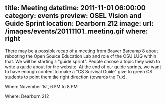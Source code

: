 title: Meeting
datetime: 2011-11-01 06:00:00
category: events
preview: OSEL Vision and Guide Sprint
location: Dearborn 212
image:
    url: /images/events/20111101_meeting.gif
    where: right
---

There may be a possible recap of a meeting from Beaver Barcamp 8 about
rebooting the Open Source Education Lab and role of the OSU LUG within that.
We will be starting a "guide sprint". People choose a topic they wish to write
a guide about for the website. At the end of our guide sprints, we want to have
enough content to make a "CS Survival Guide" give to green CS students to point
them the right direction (towards the Tux).

When: November 1st, 6 PM to 8 PM

Where: Dearborn 212

